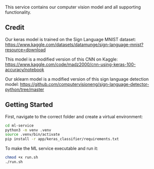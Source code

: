 This service contains our computer vision model and all supporting functionality.

## Credit

Our keras model is trained on the Sign Language MNIST dataset: https://www.kaggle.com/datasets/datamunge/sign-language-mnist?resource=download

This model is a modified version of this CNN on Kaggle: https://www.kaggle.com/code/madz2000/cnn-using-keras-100-accuracy/notebook

Our sklearn model is a modified version of this sign language detection model: https://github.com/computervisioneng/sign-language-detector-python/tree/master

## Getting Started

First, navigate to the correct folder and create a virtual environment:

```bash
cd ml-service
python3 -m venv .venv
source .venv/bin/activate
pip install -r app/keras_classifier/requirements.txt
```

To make the ML service executable and run it:

```bash
chmod +x run.sh
./run.sh
```

